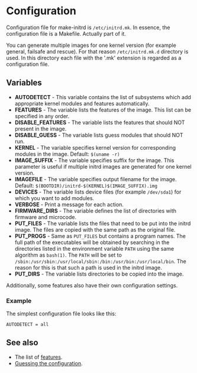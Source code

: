 # Configuration

Configuration file for make-initrd is `/etc/initrd.mk`. In essence,
the configuration file is a Makefile.  Actually part of it.

You can generate multiple images for one kernel version (for example general,
failsafe and rescue). For that reason `/etc/initrd.mk.d` directory is used.
In this directory each file with the '.mk' extension is regarded as
a configuration file.

## Variables

- **AUTODETECT** - This variable contains the list of subsystems which add
  appropriate kernel modules and features automatically.
- **FEATURES** - The variable lists the features of the image. This list can be
  specified in any order.
- **DISABLE_FEATURES** - The variable lists the features that should NOT present
  in the image.
- **DISABLE_GUESS** - The variable lists guess modules that should NOT run.
- **KERNEL** - The variable specifies kernel version for corresponding modules
  in the image. Default: `$(uname -r)`
- **IMAGE_SUFFIX** - The variable specifies suffix for the image. This parameter
  is useful if multiple initrd images are generated for one kernel version.
- **IMAGEFILE** - The variable specifies output filename for the image.
  Default: `$(BOOTDIR)/initrd-$(KERNEL)$(IMAGE_SUFFIX).img`
- **DEVICES** - The variable lists device files (for example `/dev/sda1`) for
  which you want to add modules.
- **VERBOSE** - Print a message for each action.
- **FIRMWARE_DIRS** - The variable defines the list of directories with firmware
  and microcode.
- **PUT_FILES** - The variable lists the files that need to be put into the initrd
  image. The files are copied with the same path as the original file.
- **PUT_PROGS** - Same as `PUT_FILES` but contains a program names. The full path
  of the executables will be obtained by searching in the directories listed in
  the environment variable `PATH` using the same algorithm as `bash(1)`.
  The `PATH` will be set to `/sbin:/usr/sbin:/usr/local/sbin:/bin:/usr/bin:/usr/local/bin`.
  The reason for this is that such a path is used in the initrd image.
- **PUT_DIRS** - The variable lists directories to be copied into the image.

Additionally, some features also have their own configuration settings.

### Example

The simplest configuration file looks like this:

```
AUTODETECT = all
```

## See also

- The list of [features](Features.md).
- [Guessing the configuration](GuessConfiguration.md).
